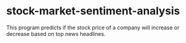 # stock-market-sentiment-analysis
This program predicts if the stock price of a company will increase or decrease based on top news headlines.
